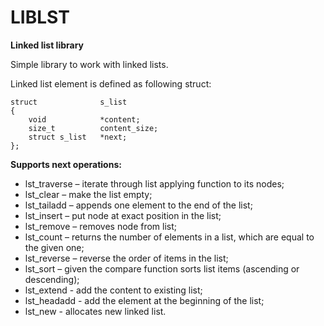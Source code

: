 # LIBLST

**Linked list library**

Simple library to work with linked lists.

Linked list element is defined as following struct:

```
struct				s_list
{
	void			*content;
	size_t			content_size;
	struct s_list	*next;
};
```

**Supports next operations:**

- lst_traverse – iterate through list applying function to its nodes;
- lst_clear – make the list empty;
- lst_tailadd – appends one element to the end of the list;
- lst_insert – put node at exact position in the list;
- lst_remove – removes node from list;
- lst_count – returns the number of elements in a list, which are equal to the given one;
- lst_reverse – reverse the order of items in the list;
- lst_sort – given the compare function sorts list items (ascending or descending);
- lst_extend - add the content to existing list;
- lst_headadd - add the element at the beginning of the list;
- lst_new - allocates new linked list.
